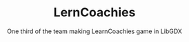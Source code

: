---
title: LernCoachies
subtitle: One third of the team making LearnCoachies game in LibGDX
image: "../imgs/LernCoachies.jpg"
fallbackImage: "../imgs/LernCoachies.jpg"
link: https://play.google.com/store/apps/details?id=com.smf.LernCoachies&hl=en'
buttonTitle: VISIT PLAY STORE
priority: 7
badges: [android]
categories: [projects]
--- 